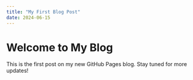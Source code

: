 ```yaml
---
title: "My First Blog Post"
date: 2024-06-15
---
```


# Welcome to My Blog

This is the first post on my new GitHub Pages blog. Stay tuned for more updates!
